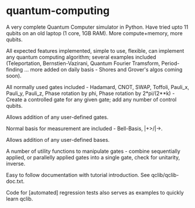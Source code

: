 # quantum-computing

A very complete Quantum Computer simulator in Python. Have tried upto 11 qubits on an old laptop (1 core, 1GB RAM). More compute+memory, more qubits.

All expected features implemented, simple to use, flexible, can implement any quantum computing algorithm; several examples included (Teleportation, Bernstien-Vazirani, Quantum Fourier Tramsform, Period-finding ... more added on daily basis - Shores and Grover's algos coming soon).

All normally used gates included - Hadamard, CNOT, SWAP, Toffoli, Pauli_x, Pauli_y, Pauli_z, Phase rotation by phi, Phase rotation by 2*pi/(2**k) - Create a controlled gate for any given gate; add any number of control qubits.

Allows addition of any user-defined gates.

Normal basis for measurement are included - Bell-Basis, |+>/|->.

Allows addition of any user-defined bases.

A number of utility functions to manipulate gates - combine sequentially applied, or parallelly applied gates into a single gate, check for unitarity, inverse.

Easy to follow documentation with tutorial introduction. See qclib/qclib-doc.txt.

Code for [automated] regression tests also serves as examples to quickly learn qclib.
